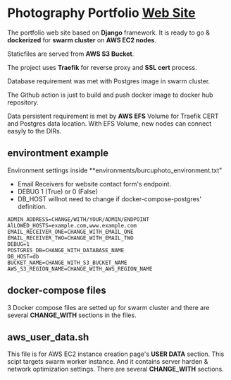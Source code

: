 # Photography Portfolio [Web Site](https://burcuatak.com)

The portfolio web site based on **Django** framework. It is ready to go & **dockerized** for **swarm cluster** on **AWS EC2 nodes**.

Staticfiles are served from **AWS S3 Bucket**.

The project uses **Traefik** for reverse proxy and **SSL cert** process.

Database requirement was met with Postgres image in swarm cluster.

The Github action is just to build and push docker image to docker hub repository.

Data persistent requirement is met by **AWS EFS** Volume for Traefik CERT and Postgres data location. With EFS Volume, new nodes can connect easyly to the DIRs.


## environtment example

Environment settings inside **environments/burcuphoto_environment.txt"

* Email Receivers for website contact form's endpoint.
* DEBUG 1 (True) or 0 (False)
* DB_HOST willnot need to change if docker-compose-postgres' definition.

```shell
ADMIN_ADDRESS=CHANGE/WITH/YOUR/ADMIN/ENDPOINT
AlLOWED_HOSTS=example.com,www.example.com
EMAIL_RECEIVER_ONE=CHANGE_WITH_EMAIL_ONE
EMAIL_RECEIVER_TWO=CHANGE_WITH_EMAIL_TWO
DEBUG=1
POSTGRES_DB=CHANGE_WITH_DATABASE_NAME
DB_HOST=db
BUCKET_NAME=CHANGE_WITH_S3_BUCKET_NAME
AWS_S3_REGION_NAME=CHANGE_WITH_AWS_REGION_NAME
```

## docker-compose files

3 Docker compose files are setted up for swarm cluster and there are several **CHANGE_WITH** sections in the files.

## aws_user_data.sh

This file is for AWS EC2 instance creation page's **USER DATA** section. This scipt targets swarm worker instance. And it contains server harden & network optimization settings. There are several **CHANGE_WITH** sections.